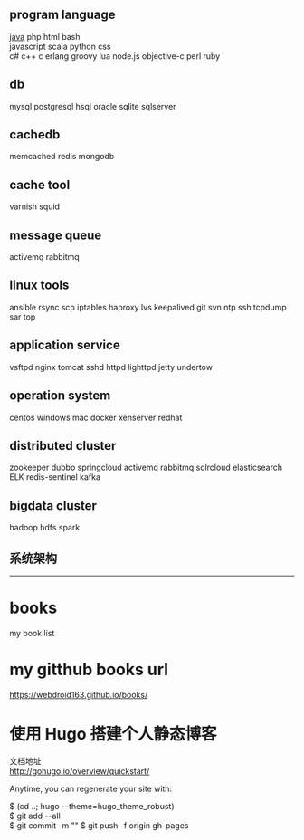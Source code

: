 ## program language  
[java](https://github.com/webdroid163/books/tree/master/program_language/java) php html bash   
javascript scala python css    
c# c++ c erlang groovy lua node.js objective-c perl ruby  

## db
mysql postgresql hsql oracle sqlite sqlserver

## cachedb
memcached redis mongodb

## cache tool
varnish squid

## message queue
activemq rabbitmq

## linux tools 
ansible rsync scp iptables haproxy lvs keepalived git svn ntp ssh tcpdump sar top 

## application service
vsftpd nginx tomcat sshd httpd lighttpd jetty undertow  

## operation system
centos windows mac docker xenserver redhat

## distributed cluster
zookeeper dubbo springcloud activemq rabbitmq solrcloud elasticsearch ELK redis-sentinel kafka 

## bigdata cluster 
hadoop hdfs spark 

## 系统架构

--------------------------------------------------------------------

# books
my book list

# my gitthub books url  
https://webdroid163.github.io/books/ 


# 使用 Hugo 搭建个人静态博客  
 
文档地址  
http://gohugo.io/overview/quickstart/  


Anytime, you can regenerate your site with: 

$ (cd ..; hugo --theme=hugo_theme_robust)  
$ git add --all  
$ git commit -m "<some change message>" 
$ git push -f origin gh-pages 
